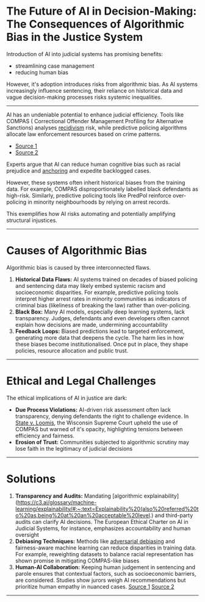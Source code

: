 # The Future of AI in Decision-Making: The Consequences of Algorithmic Bias in the Justice System

Introduction of AI into judicial systems has promising benefits:
- streamlining case management
- reducing human bias

However, it's adoption introduces risks from algorithmic bias.
As AI systems increasingly influence sentencing, their reliance on historical data and vague decision-making processes risks systemic inequalities.

---
AI has an undeniable potential to enhance judicial efficiency.
Tools like COMPAS ( Correctional Offender Management Profiling for Alternative Sanctions) analyses [recidivism](https://www.merriam-webster.com/dictionary/recidivism) risk, while predictive policing algorithms allocate law enforcement resources based on crime patterns.
- [Source 1](https://link.springer.com/article/10.1007/s43681-022-00137-9)
- [Source 2](https://jhulr.org/2025/01/01/algorithmic-justice-or-bias-legal-implications-of-predictive-policing-algorithms-in-criminal-justice/)

Experts argue that AI can reduce human cognitive bias such as racial prejudice and [anchoring](https://en.wikipedia.org/wiki/Anchoring_effect) and expedite backlogged cases.

However, these systems often inherit historical biases from the training data. For example, COMPAS disproportionately labelled black defendants as high-risk. Similarly, predictive policing tools like PredPol reinforce over-policing in minority neighbourhoods by relying on arrest records.

This exemplifies how AI risks automating and potentially amplifying structural injustices.

---

# Causes of Algorithmic Bias
Algorithmic bias is caused by three interconnected flaws.
1. **Historical Data Flaws:** AI systems trained on decades of biased policing and sentencing data may likely embed systemic racism and socioeconomic disparities. For example, predictive policing tools interpret higher arrest rates in minority communities as indicators of criminal bias (likeliness of breaking the law) rather than over-policing.
2. **Black Box:** Many AI models, especially deep learning systems, lack transparency. Judges, defendants and even developers often cannot explain how decisions are made, undermining accountability
3. **Feedback Loops:** Biased predictions lead to targeted enforcement, generating more data that deepens the cycle.
The harm lies in how these biases become institutionalised. Once put in place, they shape policies, resource allocation and public trust.

---
# Ethical and Legal Challenges
The ethical implications of AI in justice are dark:
- **Due Process Violations:** AI-driven risk assessment often lack transparency, denying defendants the right to challenge evidence. In [State v. Loomis](https://jhulr.org/2025/01/01/algorithmic-justice-or-bias-legal-implications-of-predictive-policing-algorithms-in-criminal-justice/), the Wisconsin Supreme Court upheld the use of COMPAS but warned of it's opacity, highlighting tensions between efficiency and fairness.
- **Erosion of Trust:** Communities subjected to algorithmic scrutiny may lose faith in the legitimacy of judicial decisions
---
# Solutions
1. **Transparency and Audits:** Mandating [algorithmic explainability](https://c3.ai/glossary/machine-learning/explainability/#:~:text=Explainability%20(also%20referred%20to%20as,being%20at%20an%20acceptable%20level.) and third-party audits can clarify AI decisions. The European Ethical Charter on AI in Judicial Systems, for instance, emphasizes accountability and human oversight
2. **Debiasing Techniques:** Methods like [adversarial debiasing](https://holisticai.readthedocs.io/en/latest/getting_started/bias/mitigation/inprocessing/bc_adversarial_debiasing_adversarial_debiasing.html) and fairness-aware machine learning can reduce disparities in training data. For example, reweighting datasets to balance racial representation has shown promise in mitigating COMPAS-like biases
3.  **Human-AI Collaboration:** Keeping human judgement in sentencing and parole ensures that contextual factors, such as socioeconomic barriers, are considered. Studies show jurors weigh AI recommendations but prioritize human empathy in nuanced cases.
[Source 1](https://rrjournals.com/index.php/rrijm/article/view/1442)
[Source 2](https://www.academia.edu/127253229/Ethics_and_Biases_in_Artificial_Intelligence_AI_Algorithms_related_to_Criminal_Justice)


---
